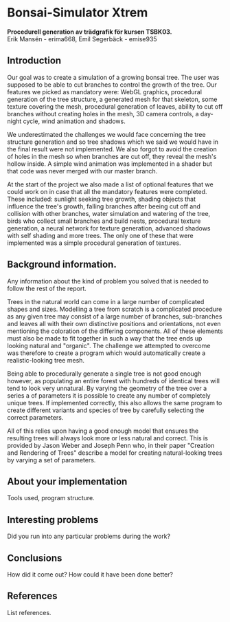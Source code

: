 # Bonsai-Simulator Xtrem
**Procedurell generation av trädgrafik för kursen TSBK03.**  
Erik Mansén - erima668, Emil Segerbäck - emise935

## Introduction
Our goal was to create a simulation of a growing bonsai tree. The user was supposed to be able to cut branches to control the growth of the tree. Our features we picked as mandatory were: WebGL graphics, procedural generation of the tree structure, a generated mesh for that skeleton, some texture covering the mesh, procedural generation of leaves, ability to cut off branches without creating holes in the mesh, 3D camera controls, a day-night cycle, wind animation and shadows.

We underestimated the challenges we would face concerning the tree structure generation and so tree shadows which we said we would have in the final result were not implemented. We also forgot to avoid the creation of holes in the mesh so when branches are cut off, they reveal the mesh's hollow inside. A simple wind animation was implemented in a shader but that code was never merged with our master branch.

At the start of the project we also made a list of optional features that we could work on in case that all the mandatory features were completed. These included: sunlight seeking tree growth, shading objects that influence the tree's growth, falling branches after beeing cut off and collision with other branches, water simulation and watering of the tree, birds who collect small branches and build nests, procedural texture generation, a neural network for texture generation, advanced shadows with self shading and more trees. The only one of these that were implemented was a simple procedural generation of textures.

## Background information.
Any information about the kind of problem you solved that is needed to follow the rest of the report.

Trees in the natural world can come in a large number of complicated shapes and sizes. Modelling a tree from scratch is a complicated procedure as any given tree may consist of a large number of branches, sub-branches and leaves all with their own distinctive positions and orientations, not even mentioning the coloration of the differing components. All of these elements must also be made to fit together in such a way that the tree ends up looking natural and "organic". The challenge we attempted to overcome was therefore to create a program which would automatically create a realistic-looking tree mesh.

Being able to procedurally generate a single tree is not good enough however, as populating an entire forest with hundreds of identical trees will tend to look very unnatural. By varying the geometry of the tree over a series a of parameters it is possible to create any number of completely unique trees. If implemented correctly, this also allows the same program to create different variants and species of tree by carefully selecting the correct parameters.

All of this relies upon having a good enough model that ensures the resulting trees will always look more or less natural and correct. This is provided by Jason Weber and Joseph Penn who, in their paper "Creation and Rendering of Trees" describe a model for creating natural-looking trees by varying a set of parameters.

## About your implementation
Tools used, program structure.

## Interesting problems
Did you run into any particular problems during the work?

## Conclusions
How did it come out? How could it have been done better?

## References
List references.
